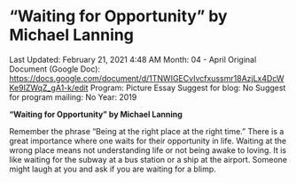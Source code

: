 # “Waiting for Opportunity” by Michael Lanning

Last Updated: February 21, 2021 4:48 AM
Month: 04 - April
Original Document (Google Doc): https://docs.google.com/document/d/1TNWIGECvIvcfxussmr18AzjLx4DcWKe9IZWqZ_gA1-k/edit
Program: Picture Essay
Suggest for blog: No
Suggest for program mailing: No
Year: 2019

**“Waiting for Opportunity” by Michael Lanning**

Remember the phrase “Being at the right place at the right time.” There is a great importance where one waits for their opportunity in life. Waiting at the wrong place means not understanding life or not being awake to loving. It is like waiting for the subway at a bus station or a ship at the airport. Someone might laugh at you and ask if you are waiting for a blimp.